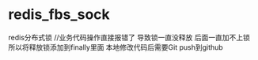 # redis_fbs_sock
redis分布式锁
//业务代码操作直接报错了  导致锁一直没释放  后面一直加不上锁
所以将释放锁添加到finally里面
本地修改代码后需要Git push到github
